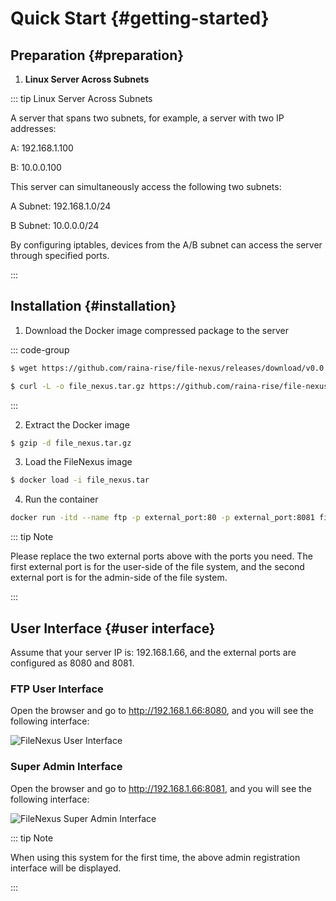 # Quick Start {#getting-started}

## Preparation {#preparation}

1. **Linux Server Across Subnets**

::: tip Linux Server Across Subnets

A server that spans two subnets, for example, a server with two IP addresses:

A: 192.168.1.100

B: 10.0.0.100

This server can simultaneously access the following two subnets:

A Subnet: 192.168.1.0/24

B Subnet: 10.0.0.0/24

By configuring iptables, devices from the A/B subnet can access the server through specified ports.

:::


## Installation {#installation}

1. Download the Docker image compressed package to the server

::: code-group

```sh [wget]
$ wget https://github.com/raina-rise/file-nexus/releases/download/v0.0.1-beta.1/file_nexus.tar.gz
```

```sh [curl]
$ curl -L -o file_nexus.tar.gz https://github.com/raina-rise/file-nexus/releases/download/v0.0.1-beta.1/file_nexus.tar.gz
```

:::

2. Extract the Docker image

```sh
$ gzip -d file_nexus.tar.gz
```

3. Load the FileNexus image

```sh
$ docker load -i file_nexus.tar
```

4. Run the container

```sh
docker run -itd --name ftp -p external_port:80 -p external_port:8081 file_nexus:1.0.0
```

::: tip Note

Please replace the two external ports above with the ports you need. The first external port is for the user-side of the file system, and the second external port is for the admin-side of the file system.

:::


## User Interface {#user interface}

Assume that your server IP is: 192.168.1.66, and the external ports are configured as 8080 and 8081.

### FTP User Interface

Open the browser and go to http://192.168.1.66:8080, and you will see the following interface:

![FileNexus User Interface](/user.jpg)

### Super Admin Interface

Open the browser and go to http://192.168.1.66:8081, and you will see the following interface:

![FileNexus Super Admin Interface](/admin.jpg)

::: tip Note

When using this system for the first time, the above admin registration interface will be displayed.

:::

